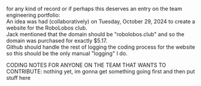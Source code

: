 for any kind of record or if perhaps this deserves an entry on the team engineering portfolio: <br>
An idea was had (collaboratively) on Tuesday, October 29, 2024 to create a website for the RoboLobos club. <br>
Jack mentioned that the domain should be "robolobos.club" and so the domain was purchased for exactly $5.17. <br>
Github should handle the rest of logging the coding process for the website so this should be the only manual "logging" I do. <br>


CODING NOTES FOR ANYONE ON THE TEAM THAT WANTS TO CONTRIBUTE:
    nothing yet, im gonna get something going first and then put stuff here
    
